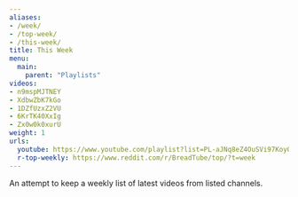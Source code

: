 ```yaml
---
aliases:
- /week/
- /top-week/
- /this-week/
title: This Week
menu:
  main:
    parent: "Playlists"
videos:
- n9mspMJTNEY
- XdbwZbK7kGo
- 1DZfUzxZ2VU
- 6KrTK40XxIg
- Zx0w0k0xurU
weight: 1
urls:
  youtube: https://www.youtube.com/playlist?list=PL-aJNq8eZ4OuSVi97Koy0U25b38kqKfwE
  r-top-weekly: https://www.reddit.com/r/BreadTube/top/?t=week
---
```


An attempt to keep a weekly list of latest videos from listed channels.
